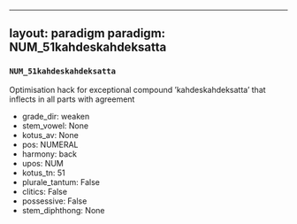 
---
layout: paradigm
paradigm: NUM_51kahdeskahdeksatta
---
### ` NUM_51kahdeskahdeksatta `

Optimisation hack for exceptional compound ’kahdeskahdeksatta’ that inflects in all parts with agreement
* grade_dir: weaken
* stem_vowel: None
* kotus_av: None
* pos: NUMERAL
* harmony: back
* upos: NUM
* kotus_tn: 51
* plurale_tantum: False
* clitics: False
* possessive: False
* stem_diphthong: None
